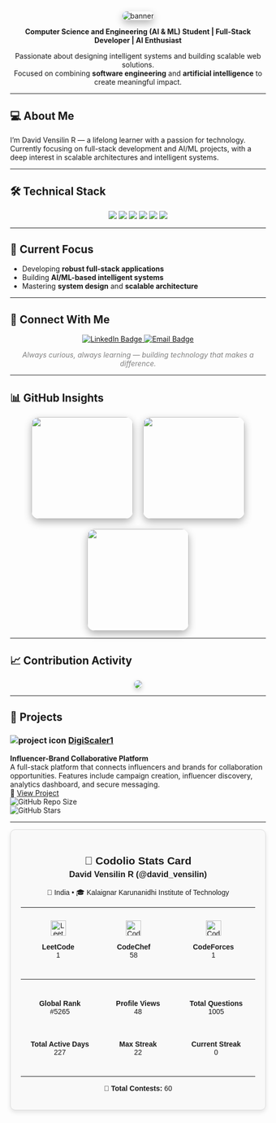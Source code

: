 <p align="center">
  <img src="https://capsule-render.vercel.app/api?type=wave&color=20C997&height=200&section=header&text=David%20Vensilin%20R&fontSize=45&fontColor=ffffff&animation=twinkling&fontAlignY=40&desc=Building%20Technology%20That%20Matters&descAlign=center&descSize=18&descColor=ffffff" alt="banner" style="border-radius:15px;box-shadow:0px 6px 15px rgba(0,0,0,0.3)"/>
</p>

<p align="center">
  <strong>Computer Science and Engineering (AI & ML) Student | Full-Stack Developer | AI Enthusiast</strong>
</p>

<p align="center">
  Passionate about designing intelligent systems and building scalable web solutions.<br>
  Focused on combining <strong>software engineering</strong> and <strong>artificial intelligence</strong> to create meaningful impact.
</p>

---

## 💻 About Me
I’m David Vensilin R — a lifelong learner with a passion for technology.  
Currently focusing on full-stack development and AI/ML projects, with a deep interest in scalable architectures and intelligent systems.

---

## 🛠 Technical Stack
<p align="center">
  <img src="https://img.shields.io/badge/Python-3776AB?style=for-the-badge&logo=python&logoColor=white" />
  <img src="https://img.shields.io/badge/Java-ED8B00?style=for-the-badge&logo=openjdk&logoColor=white" />
  <img src="https://img.shields.io/badge/Next.js-000000?style=for-the-badge&logo=nextdotjs&logoColor=white" />
  <img src="https://img.shields.io/badge/MongoDB-47A248?style=for-the-badge&logo=mongodb&logoColor=white" />
  <img src="https://img.shields.io/badge/MySQL-005C84?style=for-the-badge&logo=mysql&logoColor=white" />
  <img src="https://img.shields.io/badge/OOP-0081CB?style=for-the-badge&logo=dependabot&logoColor=white" />
</p>

---

## 🎯 Current Focus
- Developing **robust full-stack applications**  
- Building **AI/ML-based intelligent systems**  
- Mastering **system design** and **scalable architecture**

---

## 🔗 Connect With Me
<p align="center">
  <a href="https://linkedin.com/in/davidvensilinr" target="_blank">
    <img src="https://img.shields.io/badge/LinkedIn-0A66C2?style=for-the-badge&logo=linkedin&logoColor=white" alt="LinkedIn Badge"/>
  </a>
  <a href="mailto:davidvensilinr@gmail.com">
    <img src="https://img.shields.io/badge/Email-D14836?style=for-the-badge&logo=gmail&logoColor=white" alt="Email Badge"/>
  </a>
</p>

<p align="center" style="font-style:italic; color:gray;">
  Always curious, always learning — building technology that makes a difference.
</p>

---

## 📊 GitHub Insights
<p align="center" style="display:flex;justify-content:center;gap:20px;flex-wrap:wrap;">
  <img src="https://github-readme-stats.vercel.app/api?username=DavidVensilinR&show_icons=true&theme=radical&hide_border=true&title_color=20C997&icon_color=20C997&text_color=333333&border_radius=12" height="200" style="border-radius:15px;box-shadow:0px 6px 15px rgba(0,0,0,0.3)"/>
  <img src="https://github-readme-stats.vercel.app/api/top-langs/?username=DavidVensilinR&layout=compact&theme=radical&hide_border=true&title_color=20C997&text_color=333333&border_radius=12" height="200" style="border-radius:15px;box-shadow:0px 6px 15px rgba(0,0,0,0.3)"/>
  <img src="https://github-readme-streak-stats.herokuapp.com/?user=DavidVensilinR&theme=radical&hide_border=true&stroke=20C997&background=0D1117&ring=20C997&fire=20C997&currStreakLabel=20C997" height="200" style="border-radius:15px;box-shadow:0px 6px 15px rgba(0,0,0,0.3)"/>
</p>

---

## 📈 Contribution Activity
<p align="center">
  <img src="https://github-readme-activity-graph.vercel.app/graph?username=DavidVensilinR&theme=react-dark&color=20C997&line=20C997&hide_border=true" style="border-radius:12px;box-shadow:0px 4px 10px rgba(0,0,0,0.2)"/>
</p>

---

## 💼 Projects

### <img src="https://img.icons8.com/ios-filled/24/20C997/project.png" alt="project icon" /> [DigiScaler1](https://github.com/davidvensilinr/digi_scaler1)  
**Influencer-Brand Collaborative Platform**  
A full-stack platform that connects influencers and brands for collaboration opportunities. Features include campaign creation, influencer discovery, analytics dashboard, and secure messaging.  
🔗 [View Project](https://github.com/davidvensilinr/digi_scaler1)  
![GitHub Repo Size](https://img.shields.io/github/repo-size/davidvensilinr/digi_scaler1?style=flat-square&color=20C997&logo=github)  
![GitHub Stars](https://img.shields.io/github/stars/davidvensilinr/digi_scaler1?style=flat-square&color=20C997&logo=github)  

---
<!-- Codolio Style Stats Card for GitHub README -->
<div align="center" style="font-family: Arial, sans-serif; max-width: 700px; border: 1px solid #ddd; border-radius: 10px; padding: 20px; background: #f9f9f9; box-shadow: 0 4px 8px rgba(0,0,0,0.1)">

<h2 style="margin-bottom: 5px;">🎴 Codolio Stats Card</h2>
<h3 style="margin-top: 0;">David Vensilin R (@david_vensilin)</h3>
<p>📍 India • 🎓 Kalaignar Karunanidhi Institute of Technology</p>

<hr style="margin: 15px 0;">

<div style="display: flex; justify-content: space-around; text-align: center; flex-wrap: wrap;">
  <div style="margin: 10px;">
    <img src="https://cdn-icons-png.flaticon.com/512/2111/2111628.png" width="30" alt="LeetCode">
    <p><b>LeetCode</b><br>1</p>
  </div>
  <div style="margin: 10px;">
    <img src="https://cdn-icons-png.flaticon.com/512/5968/5968332.png" width="30" alt="CodeChef">
    <p><b>CodeChef</b><br>58</p>
  </div>
  <div style="margin: 10px;">
    <img src="https://cdn-icons-png.flaticon.com/512/5968/5968292.png" width="30" alt="CodeForces">
    <p><b>CodeForces</b><br>1</p>
  </div>
</div>

<hr style="margin: 15px 0;">

<div style="display: flex; justify-content: space-between; flex-wrap: wrap;">
  <div style="flex: 1; margin: 10px;">
    <p><b>Global Rank</b><br>#5265</p>
  </div>
  <div style="flex: 1; margin: 10px;">
    <p><b>Profile Views</b><br>48</p>
  </div>
  <div style="flex: 1; margin: 10px;">
    <p><b>Total Questions</b><br>1005</p>
  </div>
</div>

<div style="display: flex; justify-content: space-between; flex-wrap: wrap;">
  <div style="flex: 1; margin: 10px;">
    <p><b>Total Active Days</b><br>227</p>
  </div>
  <div style="flex: 1; margin: 10px;">
    <p><b>Max Streak</b><br>22</p>
  </div>
  <div style="flex: 1; margin: 10px;">
    <p><b>Current Streak</b><br>0</p>
  </div>
</div>

<hr style="margin: 15px 0;">

<p style="text-align: center;">📅 <b>Total Contests:</b> 60</p>

</div>

